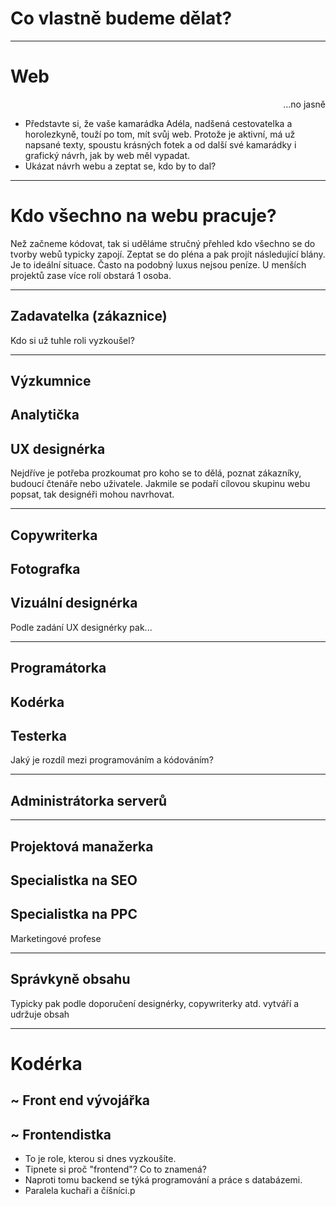<!-- .slide: data-state="c-slide-inter" -->

# Co vlastně budeme dělat?

---

# Web

<p class="c-text-md fragment" data-fragment-index="10" style="text-align: right">
    …no jasně
</p>

>>>
* Představte si, že vaše kamarádka Adéla, nadšená cestovatelka a horolezkyně,  touží po tom, mít svůj web. Protože je aktivní, má už napsané texty, spoustu krásných fotek a od další své kamarádky i grafický návrh, jak by web měl vypadat.
* Ukázat návrh webu a zeptat se, kdo by to dal?

---

# Kdo všechno na webu pracuje?

>>>
Než začneme kódovat, tak si uděláme stručný přehled kdo všechno se do tvorby webů typicky zapojí.
Zeptat se do pléna a pak projít následující blány.
Je to ideální situace. Často na podobný luxus nejsou peníze.
U menších projektů zase více rolí obstará 1 osoba.

---

## Zadavatelka (zákaznice)

>>>
Kdo si už tuhle roli vyzkoušel?

---

## Výzkumnice
## Analytička
## UX designérka

>>>

Nejdříve je potřeba prozkoumat pro koho se to dělá, poznat zákazníky, budoucí čtenáře nebo uživatele. Jakmile se podaří cílovou skupinu webu popsat, tak designéři mohou navrhovat.

---

## Copywriterka
## Fotografka
## Vizuální designérka

>>>
Podle zadání UX designérky pak...

---

## Programátorka
## Kodérka
## Testerka

>>>
Jaký je rozdíl mezi programováním a kódováním?

---

## Administrátorka serverů

---

## Projektová manažerka
## Specialistka na SEO
## Specialistka na PPC

>>>
Marketingové profese

---

## Správkyně obsahu

>>>
Typicky pak podle doporučení designérky, copywriterky atd. vytváří a udržuje obsah

---

# Kodérka
## ~ Front end vývojářka
## ~ Frontendistka

>>>
* To je role, kterou si dnes vyzkoušíte.
* Tipnete si proč "frontend"? Co to znamená?
* Naproti tomu backend se týká programování a práce s databázemi.
* Paralela kuchaři a číšníci.p